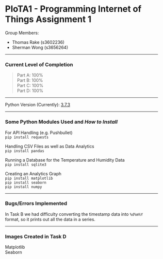 # PIoTA1 - Programming Internet of Things Assignment 1  
Group Members:
- Thomas Rake (s3602236)
- Sherman Wong (s3656264)
___
### Current Level of Completion
> Part A: 100%  
> Part B: 100%  
> Part C: 100%  
> Part D: 100%  
***
Python Version (Currently): [3.7.3](https://www.python.org/downloads/)
***
### Some Python Modules Used and _How to Install_
For API Handling (e.g. Pushbullet)  
  `pip install requests`
  
Handling CSV Files as well as Data Analytics  
  `pip install pandas`  
  
Running a Database for the Temperature and Humidity Data  
  `pip install sqlite3`
  
Creating an Analytics Graph  
  `pip install matplotlib`  
  `pip install seaborn`  
  `pip install numpy`  
***
### Bugs/Errors Implemented
In Task B we had difficulty converting the timestamp data into `%d%m%Y` format, so it prints out all the data in a series. 
***
### Images Created in Task D
Matplotlib  
![]()  
Seaborn  
![]()  
